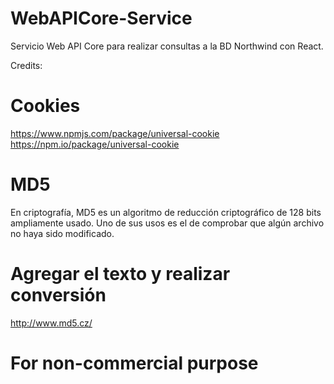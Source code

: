 # WebAPICore-Service
Servicio Web API Core para realizar consultas a la BD Northwind con React.

Credits:
<br>
# Cookies
https://www.npmjs.com/package/universal-cookie
https://npm.io/package/universal-cookie
# MD5
En criptografía, MD5 es un algoritmo de reducción criptográfico de 128 bits ampliamente usado. Uno de sus usos es el de comprobar que algún archivo no haya sido modificado.
<br>
# Agregar el texto y realizar conversión
http://www.md5.cz/
<br>
# For non-commercial purpose
